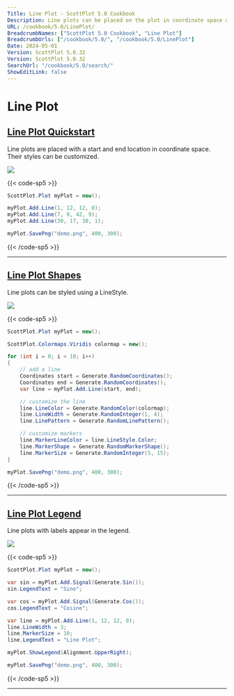 ```yaml
---
Title: Line Plot - ScottPlot 5.0 Cookbook
Description: Line plots can be placed on the plot in coordinate space using a Start, End, and an optional LineStyle.
URL: /cookbook/5.0/LinePlot/
BreadcrumbNames: ["ScottPlot 5.0 Cookbook", "Line Plot"]
BreadcrumbUrls: ["/cookbook/5.0/", "/cookbook/5.0/LinePlot"]
Date: 2024-05-01
Version: ScottPlot 5.0.32
Version: ScottPlot 5.0.32
SearchUrl: "/cookbook/5.0/search/"
ShowEditLink: false
---
```


# Line Plot


<h2><a href='/cookbook/5.0/LinePlot/LineQuickStart'>Line Plot Quickstart</a></h2>

Line plots are placed with a start and end location in coordinate space. Their styles can be customized.

[![](/cookbook/5.0/images/LineQuickStart.png?240501080901)](/cookbook/5.0/images/LineQuickStart.png?240501080901)

{{< code-sp5 >}}

```cs
ScottPlot.Plot myPlot = new();

myPlot.Add.Line(1, 12, 12, 0);
myPlot.Add.Line(7, 9, 42, 9);
myPlot.Add.Line(30, 17, 30, 1);

myPlot.SavePng("demo.png", 400, 300);

```

{{< /code-sp5 >}}

<hr class='my-5 invisible'>


<h2><a href='/cookbook/5.0/LinePlot/LinePlotStyles'>Line Plot Shapes</a></h2>

Line plots can be styled using a LineStyle.

[![](/cookbook/5.0/images/LinePlotStyles.png?240501080901)](/cookbook/5.0/images/LinePlotStyles.png?240501080901)

{{< code-sp5 >}}

```cs
ScottPlot.Plot myPlot = new();

ScottPlot.Colormaps.Viridis colormap = new();

for (int i = 0; i < 10; i++)
{
    // add a line
    Coordinates start = Generate.RandomCoordinates();
    Coordinates end = Generate.RandomCoordinates();
    var line = myPlot.Add.Line(start, end);

    // customize the line
    line.LineColor = Generate.RandomColor(colormap);
    line.LineWidth = Generate.RandomInteger(1, 4);
    line.LinePattern = Generate.RandomLinePattern();

    // customize markers
    line.MarkerLineColor = line.LineStyle.Color;
    line.MarkerShape = Generate.RandomMarkerShape();
    line.MarkerSize = Generate.RandomInteger(5, 15);
}

myPlot.SavePng("demo.png", 400, 300);

```

{{< /code-sp5 >}}

<hr class='my-5 invisible'>


<h2><a href='/cookbook/5.0/LinePlot/LinePlotLegendQWER'>Line Plot Legend</a></h2>

Line plots with labels appear in the legend.

[![](/cookbook/5.0/images/LinePlotLegendQWER.png?240501080901)](/cookbook/5.0/images/LinePlotLegendQWER.png?240501080901)

{{< code-sp5 >}}

```cs
ScottPlot.Plot myPlot = new();

var sin = myPlot.Add.Signal(Generate.Sin());
sin.LegendText = "Sine";

var cos = myPlot.Add.Signal(Generate.Cos());
cos.LegendText = "Cosine";

var line = myPlot.Add.Line(1, 12, 12, 0);
line.LineWidth = 3;
line.MarkerSize = 10;
line.LegendText = "Line Plot";

myPlot.ShowLegend(Alignment.UpperRight);

myPlot.SavePng("demo.png", 400, 300);

```

{{< /code-sp5 >}}

<hr class='my-5 invisible'>

